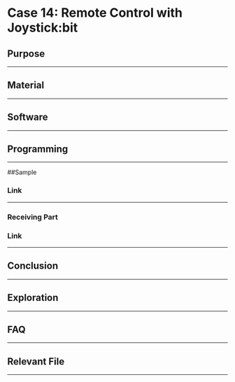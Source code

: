 # Case 14: Remote Control with Joystick:bit

## Purpose
---


## Material
---







## Software
---



## Programming
---



##Sample





### Link
---
### Receiving Part


### Link

---
## Conclusion
---


## Exploration

---


## FAQ

---


## Relevant File

---

